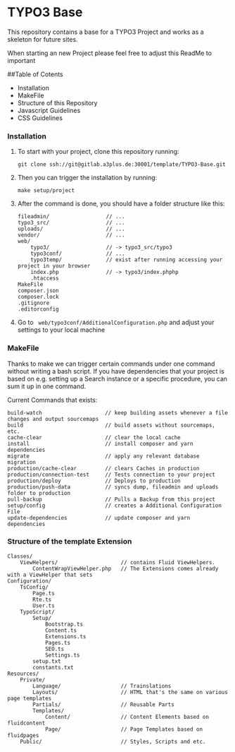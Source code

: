 # TYPO3 Base

This repository contains a base for a TYPO3 Project and works as a skeleton for future sites.

When starting an new Project please feel free to adjust this ReadMe to important 

##Table of Cotents
- Installation
- MakeFile
- Structure of this Repository
- Javascript Guidelines
- CSS Guidelines


### Installation

1. To start with your project, clone this repository running:

    ```
    git clone ssh://git@gitlab.a3plus.de:30001/template/TYPO3-Base.git
    ```
2. Then you can trigger the installation by running: 

    ```
    make setup/project
    ```

3. After the command is done, you should have a folder structure like this:
    ```
    fileadmin/                  // ...
    typo3_src/                  // ...
    uploads/                    // ...
    vendor/                     // ...
    web/ 
        typo3/                  // -> typo3_src/typo3
        typo3conf/              // ...
        typo3temp/              // exist after running accessing your project in your browser 
        index.php               // -> typo3/index.phphp
        .htaccess
    MakeFile
    composer.json
    composer.lock
    .gitignore
    .editorconfig        
    ```
4. Go to ` web/typo3conf/AdditionalConfiguration.php` and adjust your settings to your local machine 
### MakeFile

Thanks to make we can trigger certain commands under one command without writing a bash script.
If you have dependencies that your project is based on e.g. setting up a Search instance or a specific procedure, you can sum it up in one command.

Current Commands that exists:
```
build-watch                    // keep building assets whenever a file changes and output sourcemaps
build                          // build assets without sourcemaps, etc.
cache-clear                    // clear the local cache
install                        // install composer and yarn dependencies
migrate                        // apply any relevant database migration
production/cache-clear         // clears Caches in production
production/connection-test     // Tests connection to your project
production/deploy              // Deploys to production
production/push-data           // syncs dump, fileadmin and uploads folder to production
pull-backup                    // Pulls a Backup from this project
setup/config                   // creates a Additional Configuration File
update-dependencies            // update composer and yarn dependencies

```
 
### Structure of the template Extension

```
Classes/
    ViewHelpers/                    // contains Fluid ViewHelpers.
        ContentWrapViewHelper.php   // The Extensions comes already with a ViewHelper that sets
Configuration/
    TsConfig/
        Page.ts
        Rte.ts
        User.ts
    TypoScript/
        Setup/
            Bootstrap.ts
            Content.ts
            Extensions.ts
            Pages.ts
            SEO.ts
            Settings.ts
        setup.txt
        constants.txt
Resources/
    Private/
        Language/                   // Trainslations
        Layouts/                    // HTML that's the same on various page templates
        Partials/                   // Reusable Parts
        Templates/
            Content/                // Content Elements based on fluidcontent
            Page/                   // Page Templates based on fluidpages
    Public/                         // Styles, Scripts and etc.
```